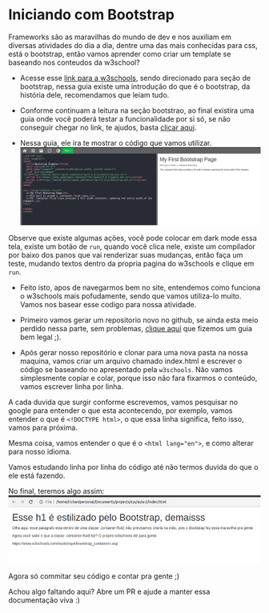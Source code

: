 # Iniciando com Bootstrap

Frameworks são as maravilhas do mundo de dev e nos auxiliam em diversas atividades do dia a dia, dentre uma das mais conhecidas para css, está o bootstrap, então vamos aprender como criar um template se baseando nos conteudos da w3school?

* Acesse esse [link para a w3schools](https://www.w3schools.com/bootstrap/), sendo direcionado para seção de bootstrap, nessa guia existe uma introdução do que é o bootstrap, da história dele, recomendamos que leiam tudo.

* Conforme continuam a leitura na seção bootstrao, ao final existira uma guia onde você poderá testar a funcionalidade por si só, se não conseguir chegar no link, te ajudos, basta [clicar aqui](https://www.w3schools.com/bootstrap/tryit.asp?filename=trybs_gs_container-fluid&stacked=h).


* Nessa guia, ele ira te mostrar o código que vamos utilizar.
![](../imagens/w3schools/bootstrap.png)

Observe que existe algumas ações, você pode colocar em dark mode essa tela, existe um botão de `run`, quando você clica nele, existe um compilador por baixo dos panos que vai renderizar suas mudanças, então faça um teste, mudando textos dentro da propria pagina do w3schools e clique em `run`.

* Feito isto, apos de navegarmos bem no site, entendemos como funciona o w3schools mais pofudamente, sendo que vamos utiliza-lo muito. Vamos nos basear esse codigo para nossa atividade.

* Primeiro vamos gerar um repositorio novo no github, se ainda esta meio perdido nessa parte, sem problemas, [clique aqui](./github.md) que fizemos um guia bem legal ;). 

* Após gerar nosso repositório e clonar para uma nova pasta na nossa maquina, vamos criar um arquivo chamado index.html e escrever o código se baseando no apresentado pela `w3schools`. Não vamos simplesmente copiar e colar, porque isso não fara fixarmos o conteúdo, vamos escrever linha por linha.

A cada duvida que surgir conforme escrevemos, vamos pesquisar no google para entender o que esta acontecendo, por exemplo, vamos entender o que é `<!DOCTYPE html>`, o que essa linha significa, feito isso, vamos para próxima. 

Mesma coisa, vamos entender o que é o `<html lang="en">`, e como alterar para nosso idioma.

Vamos estudando linha por linha do código até não termos duvida do que o ele está fazendo.

No final, teremos algo assim:
![](../imagens/w3schools/index.png)

Agora só commitar seu código e contar pra gente ;)

Achou algo faltando aqui? Abre um PR e ajude a manter essa documentação viva :)


